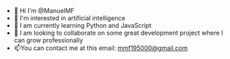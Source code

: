 - 👋 Hi I'm @ManuelMF
- 👀 I'm interested in artificial intelligence
- 🌱 I am currently learning Python and JavaScript
- 💞️ I am looking to collaborate on some great development project where I can grow professionally
- 📫You can contact me at this email: mmf195000@gmail.com

<!---
ManuelMF/ManuelMF is a ✨ special ✨ repository because its `README.md` (this file) appears on your GitHub profile.
You can click the Preview link to take a look at your changes.
--->
